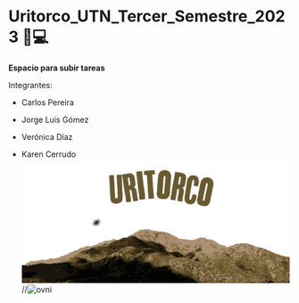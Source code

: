 # Uritorco_UTN_Tercer_Semestre_2023 👋💻

**Espacio para subir tareas**

Integrantes:
- Carlos Pereira
* Jorge Luis Gómez
+ Verónica Díaz
* Karen Cerrudo
![logo](https://github.com/CodeSystem2022/Uritorco_UTN_Tercer_Semestre_2023/blob/main/logo_uritorco.jpg)
//![ovni](https://user-images.githubusercontent.com/103527322/233762848-0aea0b14-7ec1-4f80-a4cb-b1d799885be7.gif)
